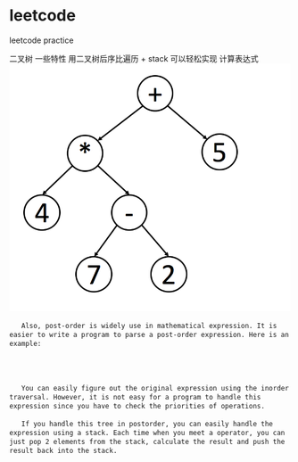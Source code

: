 # leetcode
leetcode practice 

二叉树 一些特性 
       用二叉树后序比遍历 + stack 可以轻松实现 计算表达式
       ![Image text](https://raw.githubusercontent.com/idota126/leetcode/master/media/mathematical_expression.png)

       Also, post-order is widely use in mathematical expression. It is easier to write a program to parse a post-order expression. Here is an example:
       
       
      
       
       You can easily figure out the original expression using the inorder traversal. However, it is not easy for a program to handle this expression since you have to check the priorities of operations.
       
       If you handle this tree in postorder, you can easily handle the expression using a stack. Each time when you meet a operator, you can just pop 2 elements from the stack, calculate the result and push the result back into the stack.

